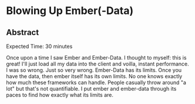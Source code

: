 # Blowing Up Ember(-Data)

## Abstract

Expected Time: 30 minutes

Once upon a time I saw Ember and Ember-Data. I thought to myself: this
is great! I'll just load all my data into the client and voilla, instant
performance. I was so wrong. Just so very wrong. Ember-Data has its
limits. Once you have the data, then ember itself has its own limits.
No one knows exactly how much these frameworks can handle. People
casually throw around "a lot" but that's not quantifiable. I put ember
and ember-data through its paces to find how exactly what its limits
are.
